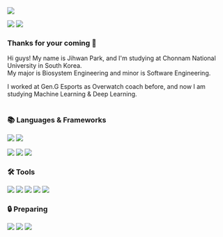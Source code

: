 <img src="https://capsule-render.vercel.app/api?type=waving&color=0:F8B195,50:F67280,100:C06C84&text=Latency's%20Devhub%20🧑🏻‍💻%20&fontColor=f7f5f5&textBg=282829&fontSize=40&fontAlign=75&fontAlignY=43&animation=fadeIn&height=250&section=header"/>

<p>
  <img src="https://img.shields.io/badge/Instagram-white?style=flat-square&logo=instagram&logoColor=white&labelColor=%23E4405F&color=%23E4405F&link=https%3A%2F%2Fwww.instagram.com%2Flatencydev%2F"/>
  <img src="https://img.shields.io/badge/latency%40kakao.com-%23EA4335?style=flat-square&logo=gmail&logoColor=white&labelColor=%23EA4335&color=%23EA4335"/>
</p>

<h3>Thanks for your coming 🥰</h3>

Hi guys! My name is Jihwan Park, and I'm studying at Chonnam National University in South Korea. <br>
My major is Biosystem Engineering and minor is Software Engineering. <br>
  
I worked at Gen.G Esports as Overwatch coach before, and now I am studying Machine Learning & Deep Learning. <br><br>

<h3>📚 Languages & Frameworks</h3>
<p>
  <img src="https://img.shields.io/badge/Python-white?style=flat-square&logo=python&logoColor=white&labelColor=%233776AB&color=%233776AB"/>
  <img src="https://img.shields.io/badge/MySQL-white?style=flat-square&logo=mysql&logoColor=white&labelColor=%234479A1&color=%234479A1"/>
</p>

<p>
  <img src="https://img.shields.io/badge/Tensorflow-white?style=flat-square&logo=tensorflow&logoColor=white&labelColor=%23FF6F00&color=%23FF6F00"/>
  <img src="https://img.shields.io/badge/NumPy-white?style=flat-square&logo=numpy&logoColor=white&labelColor=%23013243&color=%23013243"/>
  <img src="https://img.shields.io/badge/Keras-white?style=flat-square&logo=keras&logoColor=white&labelColor=%23D00000&color=%23D00000"/>
</p>

<h3>🛠️ Tools</h3>
<p>
  <img src="https://img.shields.io/badge/Google%20Cloud%20Platform-white?style=flat-square&logo=googlecloud&logoColor=white&labelColor=%234285F4&color=%234285F4"/>
  <img src="https://img.shields.io/badge/Git-white?style=flat-square&logo=git&logoColor=white&labelColor=%23F05032&color=%23F05032"/>
  <img src="https://img.shields.io/badge/GitHub-white?style=flat-square&logo=github&logoColor=white&labelColor=%23181717&color=%23181717"/>
  <img src="https://img.shields.io/badge/Visual%20Studio%20Code-white?style=flat-square&logo=visualstudiocode&logoColor=white&labelColor=%23007ACC&color=%23007ACC"/>
  <img src="https://img.shields.io/badge/Jupyter%20Notebook-white?style=flat-square&logo=jupyter&logoColor=white&labelColor=%23F37626&color=%23F37626"/>
</p>

<h3>🔒 Preparing</h3>
<p>
  <img src="https://img.shields.io/badge/Linux-white?style=flat-square&logo=linux&logoColor=white&labelColor=%23003366&color=%23003366"/>
  <img src="https://img.shields.io/badge/Pandas-white?style=flat-square&logo=pandas&logoColor=white&labelColor=%23150458&color=%23150458"/>
  <img src="https://img.shields.io/badge/sklearn-white?style=flat-square&logo=scikitlearn&logoColor=white&labelColor=%23F7931E&color=%23F7931E"/>
</p>
